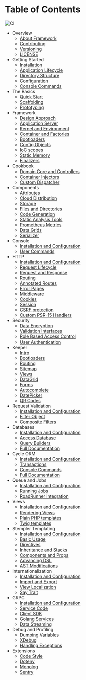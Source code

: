 # Table of Contents

![CI](https://github.com/spiral/roadrunner-docs/workflows/CI/badge.svg)

* Overview
    * [About Framework](about/spiral.md)
    * [Contributing](about/contributing.md)
    * [Versioning](about/semver.md)
    * [LICENSE](license.md)
* Getting Started
    * [Installation](start/install.md)
    * [Application Lifecycle](start/workers.md)
    * [Directory Structure](start/structure.md)
    * [Configuration](start/configuration.md)
    * [Console Commands](start/commands.md)
* The Basics
    * [Quick Start](basics/quick-start.md)
    * [Scaffolding](basics/scaffolding.md)
    * [Prototyping](basics/prototype.md)
* Framework
    * [Design Approach](framework/design.md)
    * [Application Server](framework/application-server.md)
    * [Kernel and Environment](framework/kernel.md)
    * [Container and Factories](framework/container.md)
    * [Bootloaders](framework/bootloaders.md)
    * [Config Objects](framework/config.md)
    * [IoC scopes](framework/scopes.md)
    * [Static Memory](framework/memory.md)
    * [Finalizers](framework/finalizers.md)
* Cookbook
    * [Domain Core and Controllers](cookbook/domain-core.md)
    * [Container Injectors](cookbook/injector.md)
    * [Custom Dispatcher](cookbook/custom-dispatcher.md)
* Components
    * [Attributes](component/attributes.md)
    * [Cloud Distribution](component/distribution.md)
    * [Storage](component/storage.md)
    * [Files and Directories](component/files.md)
    * [Code Generation](component/reactor.md)
    * [Static Analysis Tools](component/tokenizer.md)
    * [Prometheus Metrics](component/metrics.md)
    * [Data Grids](component/data-grid.md)
    * [Serializer](component/serializer.md)
* Console
    * [Installation and Configuration](console/configuration.md)
    * [User Commands](console/commands.md)
* HTTP
    * [Installation and Configuration](http/configuration.md)
    * [Request Lifecycle](http/lifecycle.md)
    * [Request and Response](http/request-response.md)
    * [Routing](http/routing.md)
    * [Annotated Routes](http/annotated-routes.md)
    * [Error Pages](http/errors.md)
    * [Middleware](http/middleware.md)
    * [Cookies](http/cookies.md)
    * [Session](http/session.md)
    * [CSRF protection](http/csrf.md)
    * [Custom PSR-15 Handlers](http/psr-15.md)
* Security
    * [Data Encryption](security/encrypter.md)
    * [Validation Interfaces](security/validation.md)
    * [Role Based Access Control](security/rbac.md)
    * [User Authentication](security/authentication.md)
* Keeper
    * [Intro](keeper/intro.md)
    * [Bootloaders](keeper/bootloaders.md)
    * [Routing](keeper/routing.md)
    * [Sitemap](keeper/sitemap.md)
    * [Views](keeper/views.md)
    * [DataGrid](keeper/components/datagrid.md)
    * [Forms](keeper/components/forms.md)
    * [Autocomplete](keeper/components/autocomplete.md)
    * [DatePicker](keeper/components/datepicker.md)
    * [QR Codes](keeper/components/qrcode.md)
* Request Validation
    * [Installation and Configuration](filters/configuration.md)
    * [Filter Object](filters/filter.md)
    * [Composite Filters](filters/composite.md)
* Databases
    * [Installation and Configuration](database/configuration.md)
    * [Access Database](database/access.md)
    * [Query Builders](database/query-builders.md)
    * [Full Documentation](database/documentation.md)
* Cycle ORM
    * [Installation and Configuration](cycle/configuration.md)
    * [Transactions](cycle/transactions.md)
    * [Console Commands](cycle/commands.md)
    * [Full Documentation](cycle/documentation.md)
* Queue and Jobs
    * [Installation and Configuration](queue/configuration.md)
    * [Running Jobs](queue/jobs.md)
    * [RoadRunner integration](queue/roadrunner.md)
* Views
    * [Installation and Configuration](views/configuration.md)
    * [Rendering Views](views/render.md)
    * [Plain PHP templates](views/native.md)
    * [Twig templates](views/twig.md)
* Stempler Templating
    * [Installation and Configuration](stempler/configuration.md)
    * [Basic Usage](stempler/basics.md)
    * [Directives](stempler/directives.md)
    * [Inheritance and Stacks](stempler/inheritance.md)
    * [Components and Props](stempler/components.md)
    * [Advancing DSL](stempler/advanced.md)
    * [AST Modifications](stempler/visitors.md)
* Internationalization
    * [Installation and Configuration](i18n/configuration.md)
    * [Import and Export](i18n/export.md)
    * [View Localization](i18n/views.md)
    * [Say Trait](i18n/say-trait.md)
* GRPC
    * [Installation and Configuration](grpc/configuration.md)
    * [Service Code](grpc/service.md)
    * [Client SDK](grpc/client.md)
    * [Golang Services](grpc/golang.md)
    * [Data Streaming](grpc/streaming.md)
* Debug and Profiling
    * [Dumping Variables](debug/dumps.md)
    * [XDebug](debug/xdebug.md)
    * [Handling Exceptions](debug/exceptions.md)
* Extensions
    * [Code Style](extension/code-style.md)
    * [Dotenv](extension/dotenv.md)
    * [Monolog](extension/monolog.md)
    * [Sentry](extension/sentry.md)
